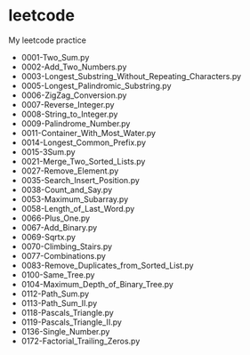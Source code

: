 # leetcode
My leetcode practice

* 0001-Two_Sum.py
* 0002-Add_Two_Numbers.py
* 0003-Longest_Substring_Without_Repeating_Characters.py
* 0005-Longest_Palindromic_Substring.py
* 0006-ZigZag_Conversion.py
* 0007-Reverse_Integer.py
* 0008-String_to_Integer.py
* 0009-Palindrome_Number.py
* 0011-Container_With_Most_Water.py
* 0014-Longest_Common_Prefix.py
* 0015-3Sum.py
* 0021-Merge_Two_Sorted_Lists.py
* 0027-Remove_Element.py
* 0035-Search_Insert_Position.py
* 0038-Count_and_Say.py
* 0053-Maximum_Subarray.py
* 0058-Length_of_Last_Word.py
* 0066-Plus_One.py
* 0067-Add_Binary.py
* 0069-Sqrtx.py
* 0070-Climbing_Stairs.py
* 0077-Combinations.py
* 0083-Remove_Duplicates_from_Sorted_List.py
* 0100-Same_Tree.py
* 0104-Maximum_Depth_of_Binary_Tree.py
* 0112-Path_Sum.py
* 0113-Path_Sum_II.py
* 0118-Pascals_Triangle.py
* 0119-Pascals_Triangle_II.py
* 0136-Single_Number.py
* 0172-Factorial_Trailing_Zeros.py
